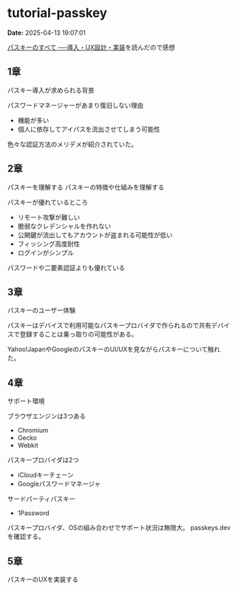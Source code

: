 # tutorial-passkey

**Date:** 2025-04-13 19:07:01

[パスキーのすべて ──導入・UX設計・実装](https://gihyo.jp/book/2025/978-4-297-14653-5)を読んだので感想

## 1章

パスキー導入が求められる背景

パスワードマネージャーがあまり復旧しない理由
- 機能が多い
- 個人に依存してアイパスを流出させてしまう可能性

色々な認証方法のメリデメが紹介されていた。

## 2章
パスキーを理解する
パスキーの特徴や仕組みを理解する

パスキーが優れているところ
- リモート攻撃が難しい
- 脆弱なクレデンシャルを作れない
- 公開鍵が流出してもアカウントが盗まれる可能性が低い
- フィッシング高度耐性
- ログインがシンプル

パスワードや二要素認証よりも優れている

## 3章
パスキーのユーザー体験

パスキーはデバイスで利用可能なパスキープロバイダで作られるので共有デバイスで登録することは乗っ取りの可能性がある。

Yahoo!JapanやGoogleのパスキーのUI/UXを見ながらパスキーについて触れた。

## 4章
サポート環境

ブラウザエンジンは3つある
- Chromium
- Gecko
- Webkit

パスキープロバイダは2つ
- iCloudキーチェーン
- Googleパスワードマネージャ

サードパーティパスキー
- 1Password

パスキープロバイダ、OSの組み合わせでサポート状況は無限大。
passkeys.devを確認する。

## 5章
パスキーのUXを実装する
